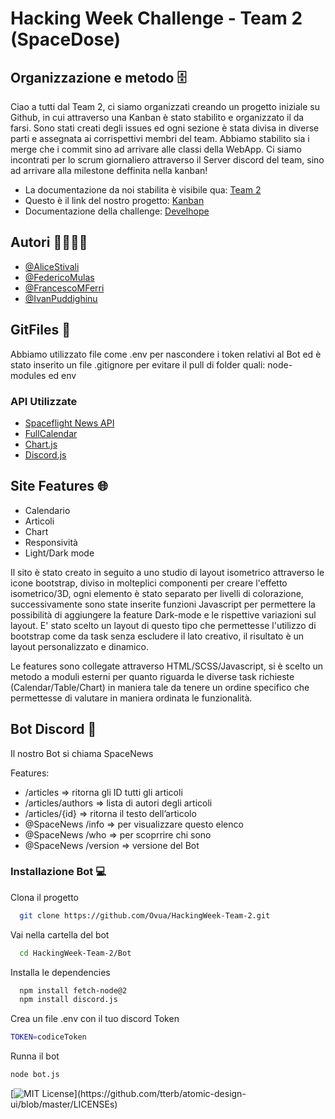 
# Hacking Week Challenge - Team 2 (SpaceDose) 

##  Organizzazione e metodo 🗄️

Ciao a tutti dal Team 2, ci siamo organizzati creando un progetto iniziale su Github, in cui attraverso una Kanban è stato stabilito 
e organizzato il da farsi. Sono stati creati degli issues ed ogni sezione è stata divisa in diverse parti e assegnata 
ai corrispettivi membri del team. Abbiamo stabilito sia i merge che i commit sino ad arrivare alle classi della WebApp.
Ci siamo incontrati per lo scrum giornaliero attraverso il Server discord del team, sino ad arrivare alla milestone deffinita nella kanban!


- La documentazione da noi stabilita è visibile qua: [Team 2](https://github.com/Ovua/HackingWeek-Team-2/issues/9)
- Questo è il link del nostro progetto: [Kanban](https://github.com/users/Ovua/projects/6)
- Documentazione della challenge: [Develhope](https://winter-bush-e31.notion.site/Challenge-Hacking-Week-FS4-a48fb8c37dd44f9a92865858d5ca692a)

## Autori 👩‍💻👨‍💻

- [@AliceStivali](https://github.com/AliceStivali)
- [@FedericoMulas](https://github.com/FedericoMulas8)
- [@FrancescoMFerri](https://github.com/Francxmf)
- [@IvanPuddighinu](https://github.com/ovua)

##  GitFiles 📁
Abbiamo utilizzato file come .env per nascondere i token relativi al Bot ed è stato inserito un file .gitignore per evitare il pull di folder quali:
node-modules ed env
 ### API Utilizzate
- [Spaceflight News API](https://spaceflightnewsapi.net/)
- [FullCalendar](https://fullcalendar.io)
- [Chart.js](https://www.chartjs.org/)
- [Discord.js](https://discord.js.org/#/)


## Site Features 🌐

- Calendario
- Articoli
- Chart
- Responsività
- Light/Dark mode 

Il sito è stato creato in seguito a uno studio di layout isometrico attraverso le icone bootstrap, diviso in molteplici componenti per
creare l'effetto isometrico/3D, ogni elemento è stato separato per livelli di colorazione, successivamente sono state inserite funzioni Javascript
per permettere la possibilità di aggiungere la feature Dark-mode e le rispettive variazioni sul layout.
E' stato scelto un layout di questo tipo che permettesse l'utilizzo di bootstrap come da task senza escludere il lato creativo, il risultato è un layout personalizzato e dinamico.


Le features sono collegate attraverso HTML/SCSS/Javascript, si è scelto un metodo a moduli esterni per quanto riguarda le diverse task richieste (Calendar/Table/Chart) in maniera tale da tenere un ordine specifico che permettesse di valutare in maniera ordinata le funzionalità.




## Bot Discord 🤖
Il nostro Bot si chiama SpaceNews

Features:
- /articles ⇒ ritorna gli ID tutti gli articoli
- /articles/authors ⇒ lista di autori degli articoli
- /articles/{id} ⇒ ritorna il testo dell’articolo
- @SpaceNews /info ⇒ per visualizzare questo elenco
- @SpaceNews /who ⇒ per scoprrire chi sono 
- @SpaceNews /version ⇒ versione del Bot




### Installazione Bot ‍💻

Clona il progetto

```bash
  git clone https://github.com/Ovua/HackingWeek-Team-2.git
```

Vai nella cartella del bot

```bash
  cd HackingWeek-Team-2/Bot
```

Installa le dependencies

```bash
  npm install fetch-node@2
  npm install discord.js
```

Crea un file .env con il tuo discord Token

```bash
TOKEN=codiceToken
```
Runna il bot
```bash
node bot.js
```

[![MIT License](https://img.shields.io/apm/l/atomic-design-ui.svg?)](https://github.com/tterb/atomic-design-ui/blob/master/LICENSEs)

